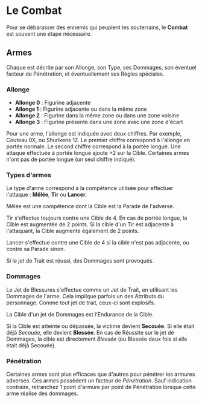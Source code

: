 # Le Combat

Pour se débarasser des ennemis qui peuplent les souterrains, le **Combat** est souvent une étape nécessaire.

## Armes

Chaque est décrite par son Allonge, son Type, ses Dommages, son éventuel facteur de Pénétration, et éventuellement ses Règles spéciales.

### Allonge

* **Allonge 0** : Figurine adjacente
* **Allonge 1** : Figurine adjacente ou dans la même zone
* **Allonge 2** : Figurine dans la même zone ou dans une zone voisine
* **Allonge 3** : Figurine présente dans une zone avec une zone d'écart

Pour une arme, l'allonge est indiquée avec deux chiffres. Par exemple, Couteau 0X, ou Shurikens 12. Le premier chiffre correspond à l'allonge en portée normale. Le second chiffre correspond à la portée longue. Une attaque effectuée à portée longue ajoute +2 sur la Cible. Certaines armes n'ont pas de portée longue (un seul chiffre indiqué).

### Types d'armes

Le type d'arme correspond à la compétence utilisée pour effectuer l'attaque : **Mêlée**, **Tir** ou **Lancer**.

Mêlée est une compétence dont la Cible est la Parade de l'adverse.

Tir s'effectue toujours contre une Cible de 4. En cas de portée longue, la Cible est augmentée de 2 points. Si la cible d'un Tir est adjacente à l'attaquant, la Cible augmente également de 2 points.

Lancer s'effectue contre une Cible de 4 si la cible n'est pas adjacente, ou contre sa Parade sinon.

Si le jet de Trait est réussi, des Dommages sont provoqués.

### Dommages

Le Jet de Blessures s'effectue comme un Jet de Trait, en utilisant les Dommages de l'arme. Cela implique parfois un des Attributs du personnage. Comme tout jet de trait, ceux-ci sont explosifs.

La Cible d'un jet de Dommages est l'Endurance de la Cible.

Si la Cible est atteinte ou dépassée, la victime devient **Secouée**. Si elle était déjà _Secouée_, elle devient **Blessée**. En cas de Réussite sur le jet de Dommages, la cible est directement _Blessée_ (ou Blessée deux fois si elle était déjà Secouée).

### Pénétration

Certaines armes sont plus efficaces que d'autres pour pénétrer les armures adverses. Ces armes possèdent un facteur de _Pénétration_. Sauf indication contraire, retranchez 1 point d'armure par point de Pénétration lorsque cette arme réalise des dommages.
